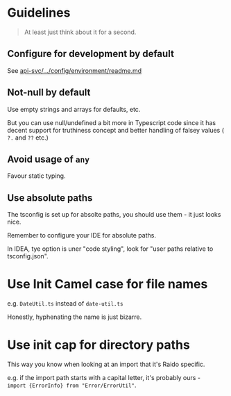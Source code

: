 
# Guidelines

> At least just think about it for a second.


## Configure for development by default

See [api-svc/.../config/environment/readme.md](/api-svc/spring/src/main/java/raido/spring/config/environment/readme.md)


## Not-null by default

Use empty strings and arrays for defaults, etc.

But you can use null/undefined a bit more in Typescript code since it has 
decent support for truthiness concept and better handling of falsey values 
( `?.`  and `??`  etc.)


## Avoid usage of `any`

Favour static typing.


## Use absolute paths

The tsconfig is set up for absolte paths, you should use them - it just looks
nice.

Remember to configure your IDE for absolute paths.

In IDEA, tye option is uner "code styling", look for "user paths relative to 
tsconfig.json".


# Use Init Camel case for file names

e.g. `DateUtil.ts` instead of `date-util.ts`

Honestly, hyphenating the name is just bizarre.


# Use init cap for directory paths

This way you know when looking at an import that it's Raido specific.

e.g. if the import path starts with a capital letter, it's probably ours -  
`import {ErrorInfo} from "Error/ErrorUtil"`.


